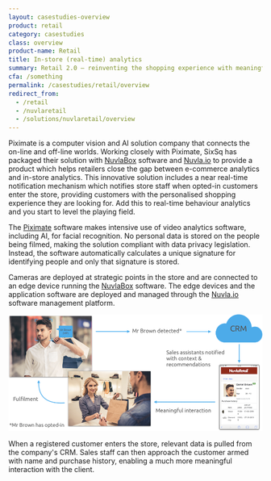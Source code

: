 ```yaml
---
layout: casestudies-overview
product: retail
category: casestudies
class: overview
product-name: Retail
title: In-store (real-time) analytics
summary: Retail 2.0 — reinventing the shopping experience with meaningful insights.
cfa: /something
permalink: /casestudies/retail/overview
redirect_from:
  - /retail
  - /nuvlaretail
  - /solutions/nuvlaretail/overview
---
```


Piximate is a computer vision and AI solution company that connects the on-line and off-line worlds. Working closely with Piximate, SixSq has packaged their solution with [NuvlaBox](https://sixsq.com/products-and-services/nuvlabox/overview) software and [Nuvla.io](/nuvla.io/overview) to provide a product which helps retailers close the gap between e-commerce analytics and in-store analytics. This innovative solution includes a near real-time notification mechanism which notifies store staff when opted-in customers enter the store, providing customers with the personalised shopping experience they are looking for. Add this to real-time behaviour analytics and you start to level the playing field.

The [Piximate](https://piximate.net/en/home/) software makes intensive use of video analytics software, including AI, for facial recognition. No personal data is stored on the people being filmed, making the solution compliant with data privacy legislation. Instead, the software automatically calculates a unique signature for identifying people and only that signature is stored.

Cameras are deployed at strategic points in the store and are connected to an edge device running the [NuvlaBox](https://sixsq.com/products-and-services/nuvlabox/overview) software. The edge devices and the application software are deployed and managed through the [Nuvla.io](/nuvla.io/overview) software management platform.

![NuvlaRetail](/img/content/nuvlaretail/nuvlaretail-real-time.png "NuvlaRetail")

When a registered customer enters the store, relevant data is pulled from the company's CRM. Sales staff can then approach the customer armed with name and purchase history, enabling a much more meaningful interaction with the client.
